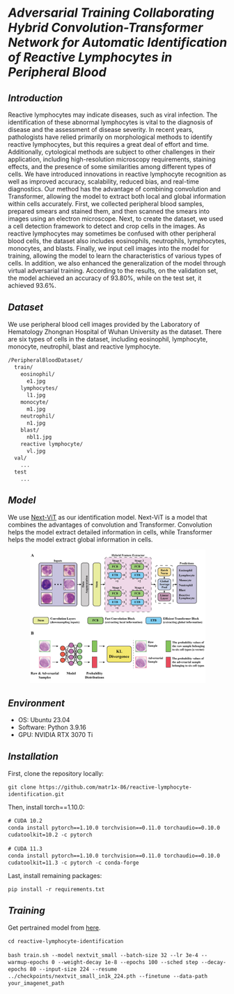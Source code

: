 # *Adversarial Training Collaborating Hybrid Convolution-Transformer Network for Automatic Identification of Reactive Lymphocytes in Peripheral Blood*

## *Introduction*
Reactive lymphocytes may indicate diseases, such as viral infection. The identification of these abnormal lymphocytes is vital to the diagnosis of disease and the assessment of disease severity. In recent years, pathologists have relied primarily on morphological methods to identify reactive lymphocytes, but this requires a great deal of effort and time. Additionally, cytological methods are subject to other challenges in their application, including high-resolution microscopy requirements, staining effects, and the presence of some similarities among different types of cells. We have introduced innovations in reactive lymphocyte recognition as well as improved accuracy, scalability, reduced bias, and real-time diagnostics. Our method has the advantage of combining convolution and Transformer, allowing the model to extract both local and global information within cells accurately. First, we collected peripheral blood samples, prepared smears and stained them, and then scanned the smears into images using an electron microscope. Next, to create the dataset, we used a cell detection framework to detect and crop cells in the images. As reactive lymphocytes may sometimes be confused with other peripheral blood cells, the dataset also includes eosinophils, neutrophils, lymphocytes, monocytes, and blasts. Finally, we input cell images into the model for training, allowing the model to learn the characteristics of various types of cells. In addition, we also enhanced the generalization of the model through virtual adversarial training. According to the results, on the validation set, the model achieved an accuracy of 93.80%, while on the test set, it achieved 93.6%.

## *Dataset*
We use peripheral blood cell images provided by the Laboratory of Hematology Zhongnan Hospital of Wuhan University as the dataset. There are six types of cells in the dataset, including eosinophil, lymphocyte, monocyte, neutrophil, blast and reactive lymphocyte.
```
/PeripheralBloodDataset/
  train/
    eosinophil/
      e1.jpg
    lymphocytes/
      l1.jpg
    monocyte/
      m1.jpg
    neutrophil/
      n1.jpg
    blast/
      nbl1.jpg
    reactive lymphocyte/
      vl.jpg
  val/
    ...
  test
    ...
```

## *Model*
We use [Next-ViT](https://github.com/bytedance/Next-ViT) as our identification model. Next-ViT is a model that combines the advantages of convolution and Transformer. Convolution helps the model extract detailed information in cells, while Transformer helps the model extract global information in cells.

<div style="text-align: center">
<img src="images/model.jpg" title="model" height="80%" width="80%">
</div>


## *Environment*
- OS: Ubuntu 23.04
- Software: Python 3.9.16
- GPU: NVIDIA RTX 3070 Ti

## *Installation*
First, clone the repository locally:
```
git clone https://github.com/matr1x-86/reactive-lymphocyte-identification.git
```

Then, install torch==1.10.0:
```
# CUDA 10.2
conda install pytorch==1.10.0 torchvision==0.11.0 torchaudio==0.10.0 cudatoolkit=10.2 -c pytorch

# CUDA 11.3
conda install pytorch==1.10.0 torchvision==0.11.0 torchaudio==0.10.0 cudatoolkit=11.3 -c pytorch -c conda-forge
```

Last, install remaining packages:
```
pip install -r requirements.txt
```

## *Training*
Get pertrained model from [here](https://drive.google.com/file/d/1b7ChnlT3uG3pTaZjtwYtnAaxAESF0MqK/view?usp=sharing).
```
cd reactive-lymphocyte-identification

bash train.sh --model nextvit_small --batch-size 32 --lr 3e-4 --warmup-epochs 0 --weight-decay 1e-8 --epochs 100 --sched step --decay-epochs 80 --input-size 224 --resume ../checkpoints/nextvit_small_in1k_224.pth --finetune --data-path your_imagenet_path
```

